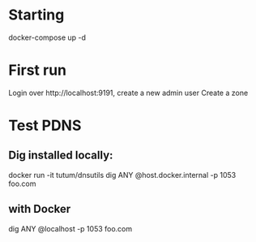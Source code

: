﻿# Starting
docker-compose up -d
# First run
Login over http://localhost:9191, create a new admin user
Create a zone
# Test PDNS
## Dig installed locally:
docker run -it tutum/dnsutils dig ANY @host.docker.internal -p 1053 foo.com
## with Docker
dig ANY @localhost -p 1053 foo.com
